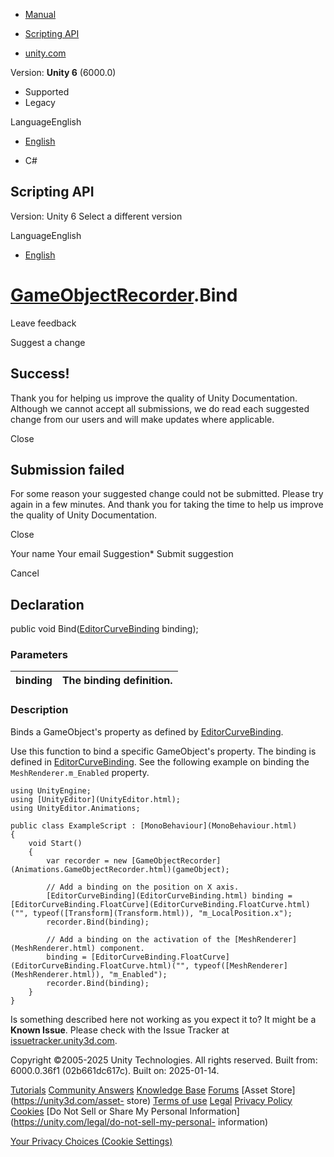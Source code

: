 [ ]()

  * [Manual](../Manual/index.html)
  * [Scripting API](../ScriptReference/index.html)

  * [unity.com](https://unity.com/)

Version: **Unity 6** (6000.0)

  * Supported
  * Legacy

LanguageEnglish

  * [English]()

  * C#

[ ](https://docs.unity3d.com)

## Scripting API

Version: Unity 6 Select a different version

LanguageEnglish

  * [English]()

#  [GameObjectRecorder](Animations.GameObjectRecorder.html).Bind

Leave feedback

Suggest a change

## Success!

Thank you for helping us improve the quality of Unity Documentation. Although
we cannot accept all submissions, we do read each suggested change from our
users and will make updates where applicable.

Close

## Submission failed

For some reason your suggested change could not be submitted. Please <a>try
again</a> in a few minutes. And thank you for taking the time to help us
improve the quality of Unity Documentation.

Close

Your name Your email Suggestion* Submit suggestion

Cancel

[ ]()

## Declaration

public void Bind([EditorCurveBinding](EditorCurveBinding.html) binding);

### Parameters

binding | The binding definition.  
---|---  
  
### Description

Binds a GameObject's property as defined by
[EditorCurveBinding](EditorCurveBinding.html).

Use this function to bind a specific GameObject's property. The binding is
defined in [EditorCurveBinding](EditorCurveBinding.html). See the following
example on binding the `MeshRenderer.m_Enabled` property.

    
    
    using UnityEngine;
    using [UnityEditor](UnityEditor.html);
    using UnityEditor.Animations;  
      
    public class ExampleScript : [MonoBehaviour](MonoBehaviour.html)
    {
        void Start()
        {
            var recorder = new [GameObjectRecorder](Animations.GameObjectRecorder.html)(gameObject);  
      
            // Add a binding on the position on X axis.
            [EditorCurveBinding](EditorCurveBinding.html) binding = [EditorCurveBinding.FloatCurve](EditorCurveBinding.FloatCurve.html)("", typeof([Transform](Transform.html)), "m_LocalPosition.x");
            recorder.Bind(binding);  
      
            // Add a binding on the activation of the [MeshRenderer](MeshRenderer.html) component.
            binding = [EditorCurveBinding.FloatCurve](EditorCurveBinding.FloatCurve.html)("", typeof([MeshRenderer](MeshRenderer.html)), "m_Enabled");
            recorder.Bind(binding);
        }
    }
    

Is something described here not working as you expect it to? It might be a
**Known Issue**. Please check with the Issue Tracker at
[issuetracker.unity3d.com](https://issuetracker.unity3d.com).

Copyright ©2005-2025 Unity Technologies. All rights reserved. Built from:
6000.0.36f1 (02b661dc617c). Built on: 2025-01-14.

[Tutorials](https://unity3d.com/learn) [Community
Answers](https://answers.unity3d.com) [Knowledge
Base](https://support.unity3d.com/hc/en-us)
[Forums](https://forum.unity3d.com) [Asset Store](https://unity3d.com/asset-
store) [Terms of use](https://docs.unity3d.com/Manual/TermsOfUse.html)
[Legal](https://unity.com/legal) [Privacy
Policy](https://unity.com/legal/privacy-policy)
[Cookies](https://unity.com/legal/cookie-policy) [Do Not Sell or Share My
Personal Information](https://unity.com/legal/do-not-sell-my-personal-
information)

[Your Privacy Choices (Cookie Settings)](javascript:void\(0\);)

